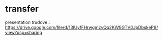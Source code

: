 # transfer

presentation trudove : 
https://drive.google.com/file/d/13lUyfFHrwgmzyQq2KW9GTV0JpDbskeP9/view?usp=sharing
